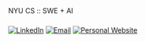 ## 

NYU CS :: SWE + AI

### 
[![LinkedIn](https://img.shields.io/badge/-LinkedIn-0072b1?style=flat&logo=linkedin)](https://www.linkedin.com/in/jackyang25)
[![Email](https://img.shields.io/badge/-Email-D14836?style=flat&logo=gmail)](mailto:jy3784@nyu.edu)
[![Personal Website](https://img.shields.io/badge/-Website-000000?style=flat&logo=vercel)](https://jackyang.fun)
